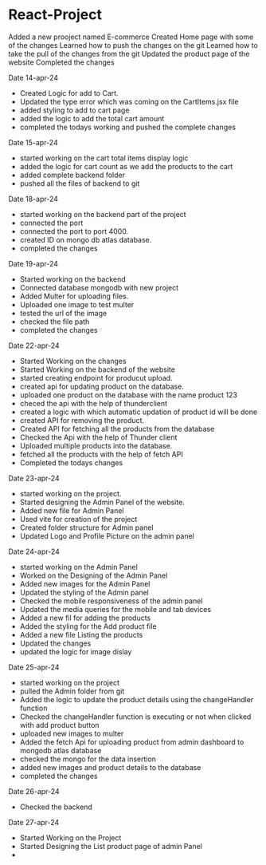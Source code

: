 # React-Project
Added a  new prooject named E-commerce
Created Home page with some of the changes 
Learned how to push the changes on the git
Learned how to take the pull of the changes from the git
Updated the product page of the website 
Completed the changes


Date 14-apr-24
- Created Logic for add to Cart.
- Updated the type error which was coming on the CartItems.jsx file
- added styling to add to cart page
- added the logic to add the total cart amount
- completed the todays working and pushed the complete changes

Date 15-apr-24
- started working on the cart total items display logic
- added the logic for cart count as we add the products to the cart
- added complete backend folder
- pushed all the files of backend to git


Date 18-apr-24
- started working on the backend part of the project
- connected the port 
- connected the port to port 4000.
- created ID on mongo db atlas database.
- completed the changes 

Date 19-apr-24
- Started working on the backend 
- Connected database mongodb with new project
- Added Multer for uploading files.
- Uploaded one image to test multer
- tested the url of the image
- checked the file path
- completed the changes

Date 22-apr-24
- Started Working on the changes
- Started Working on the backend of the website
- started creating endpoint for producut upload.
- created api for updating product on the database.
- uploaded one product on the database with the name product 123
- checed the api with the help of thunderclient
- created a logic with which automatic updation of product id will be done
- created API for removing the product.
- Created API for fetching all the products from the database
- Checked the Api with the help of Thunder client
- Uploaded multiple products into the database.
- fetched all the products with the help of fetch API
- Completed the todays changes

Date 23-apr-24
- started working on the project.
- Started designing the Admin Panel of the website.
- Added new file for Admin Panel
- Used vite for creation of the project
- Created folder structure for Admin panel
- Updated Logo and Profile Picture on the admin panel

Date 24-apr-24
- started working on the Admin Panel
- Worked on the Designing of the Admin Panel
- Added new images for the Admin Panel
- Updated the styling of the Admin panel
- Checked the mobile responsiveness of the admin panel
- Updated the media queries for the mobile and tab devices
- Added a new fil for adding the products
- Added the styling for the Add product file
- Added a new file Listing the products
- Updated the changes
- updated the logic for image dislay

Date 25-apr-24
- started working on the project
- pulled the Admin folder from git
- Added the logic to update the product details using the changeHandler function
- Checked the changeHandler function is executing  or not when clicked with add product button
- uploaded new images to multer
- Added the fetch Api for uploading product from admin dashboard to mongodb atlas database
- checked the mongo for the data insertion
- added new images and product details to the database
- completed the changes
  
Date 26-apr-24
- Checked the backend

Date 27-apr-24
- Started Working on the Project
- Started Designing the List product page of admin Panel
- 

